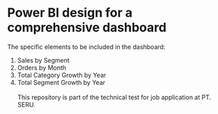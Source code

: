 # Power BI design for a comprehensive dashboard 
The specific elements to be included in the dashboard:
1. Sales by Segment 
2. Orders by Month
3. Total Category Growth by Year
4. Total Segment Growth by Year
<br><br>
This repository is part of the technical test for job application at PT. SERU.
